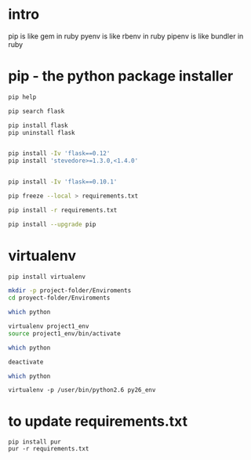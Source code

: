 # intro

pip     is like gem in ruby
pyenv   is like rbenv in ruby
pipenv  is like bundler in ruby


# pip - the python package installer



```bash
pip help

pip search flask

pip install flask
pip uninstall flask


pip install -Iv 'flask==0.12'
pip install 'stevedore>=1.3.0,<1.4.0'


pip install -Iv 'flask==0.10.1'
```

```bash
pip freeze --local > requirements.txt
```



```bash
pip install -r requirements.txt
```


```bash
pip install --upgrade pip
```



# virtualenv



```bash
pip install virtualenv

mkdir -p project-folder/Enviroments
cd proyect-folder/Enviroments

which python

virtualenv project1_env
source project1_env/bin/activate

which python

deactivate 

which python
```



```
virtualenv -p /user/bin/python2.6 py26_env
```



# to update requirements.txt


```
pip install pur
pur -r requirements.txt
```
